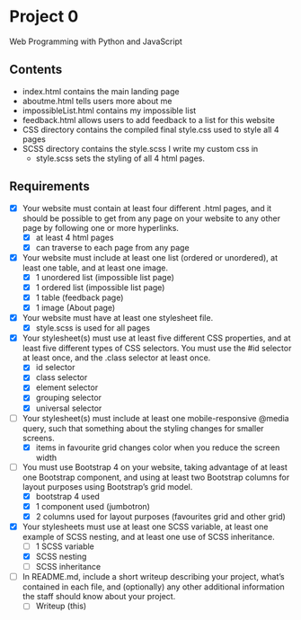 # Project 0

Web Programming with Python and JavaScript

## Contents

- index.html contains the main landing page
- aboutme.html tells users more about me
- impossibleList.html contains my impossible list
- feedback.html allows users to add feedback to a list for this website
- CSS directory contains the compiled final style.css used to style all 4 pages
- SCSS directory contains the style.scss I write my custom css in
    - style.scss sets the styling of all 4 html pages.

## Requirements

 - [x] Your website must contain at least four different .html pages, and it should be possible to get from any page on your website to any other page by following one or more hyperlinks.
    - [x] at least 4 html pages 
    - [x] can traverse to each page from any page

 - [x] Your website must include at least one list (ordered or unordered), at least one table, and at least one image.
    - [x] 1 unordered list (impossible list page)
    - [x] 1 ordered list (impossible list page)
    - [x] 1 table (feedback page)
    - [x] 1 image (About page)
 
 - [x] Your website must have at least one stylesheet file.
    - [x] style.scss is used for all pages

 - [x] Your stylesheet(s) must use at least five different CSS properties, and at least five different types of CSS selectors. You must use the #id selector at least once, and the .class selector at least once.
    - [x] id selector
    - [x] class selector
    - [x] element selector 
    - [x] grouping selector
    - [x] universal selector

 - [ ] Your stylesheet(s) must include at least one mobile-responsive @media query, such that something about the styling changes for smaller screens.
    - [x] items in favourite grid changes color when you reduce the screen width

 - [ ] You must use Bootstrap 4 on your website, taking advantage of at least one Bootstrap component, and using at least two Bootstrap columns for layout purposes using Bootstrap’s grid model.
    - [x] bootstrap 4 used
    - [x] 1 component used (jumbotron)
    - [x] 2 columns used for layout purposes (favourites grid and other grid)

 - [x] Your stylesheets must use at least one SCSS variable, at least one example of SCSS nesting, and at least one use of SCSS inheritance.
    - [ ] 1 SCSS variable
    - [x] SCSS nesting
    - [ ] SCSS inheritance

 - [ ] In README.md, include a short writeup describing your project, what’s contained in each file, and (optionally) any other additional information the staff should know about your project.
    - [ ] Writeup (this) 
